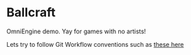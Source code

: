 # Ballcraft
OmniEngine demo.  Yay for games with no artists!

Lets try to follow Git Workflow conventions such as [these here](http://nvie.com/posts/a-successful-git-branching-model/)

